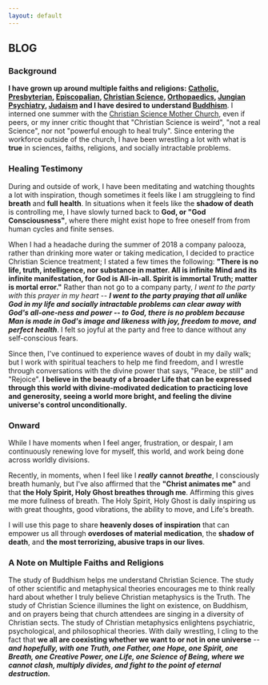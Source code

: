 ```yaml
---
layout: default
---
```


## BLOG
### Background
**I have grown up around multiple faiths and religions: [Catholic](https://www.catholic.org/), [Presbyterian](https://www.presbyterianmission.org/), [Episcopalian](https://www.episcopalchurch.org/library/topics/worldwide), [Christian Science](https://www.marybakereddylibrary.org/), [Orthopaedics](https://www.aaos.org/Default.aspx?ssopc=1), [Jungian Psychiatry](http://jungiansociety.org/), [Judaism](http://www.worldjewishcongress.org/en) and I have desired to understand [Buddhism](http://www.buddhanet.net/)**. I interned one summer with the [Christian Science Mother Church](https://www.christianscience.com/find-us/visit-the-mother-church), even if peers, or my inner critic thought that "Christian Science is weird", "not a real Science", nor not "powerful enough to heal truly". Since entering the workforce outside of the church, I have been wrestling a lot with what is **true** in sciences, faiths, religions, and socially intractable problems.

### Healing Testimony
During and outside of work, I have been meditating and watching thoughts a lot with inspiration, though sometimes it feels like I am struggleing to find **breath** and **full health**. In situations when it feels like the **shadow of death** is controlling me, I have slowly turned back to **God, or "God Consciousness"**, where there might exist hope to free oneself from from human cycles and finite senses. 

When I had a headache during the summer of 2018 a company palooza, rather than drinking more water or taking medication, I decided to practice Christian Science treatment; I stated a few times the following: **"There is no life, truth, intelligence, nor substance in matter. All is infinite Mind and its infinite manifestation, for God is All-in-all. Spirit is immortal Truth; matter is mortal error."** Rather than not go to a company party, *I went to the party with this prayer in my heart -- **I went to the party praying that all unlike God in my life and socially intractable problems can clear away with God's all-one-ness and power -- to God, there is no problem because Man is made in God's image and likeness with joy, freedom to move, and perfect health***. I felt so joyful at the party and free to dance without any self-conscious fears. 

Since then, I've continued to experience waves of doubt in my daily walk; but I work with spiritual teachers to help me find freedom, and I wrestle through conversations with the divine power that says, "Peace, be still" and "Rejoice". **I believe in the beauty of a broader Life that can be expressed through this world with divine-modivated dedication to practicing love and generosity, seeing a world more bright, and feeling the divine universe's control unconditionally.** 

### Onward
While I have moments when I feel anger, frustration, or despair, I am continuously renewing love for myself, this world, and work being done across worldly divisions.

Recently, in moments, when I feel like I ***really*** **cannot** ***breathe***, I consciously breath humanly, but I've also affirmed that the **"Christ animates me"** and that **the Holy Spirit, Holy Ghost breathes through me**. Affirming this gives me more fullness of breath. The Holy Spirit, Holy Ghost is daily inspiring us with great thoughts, good vibrations, the ability to move, and Life's breath.

I will use this page to share **heavenly doses of inspiration** that can empower us all through **overdoses of material medication**, the **shadow of death**, and **the most terrorizing, abusive traps in our lives**.

### A Note on Multiple Faiths and Religions 
The study of Buddhism helps me understand Christian Science. The study of other scientific and metaphysical theories encourages me to think really hard about whether I truly believe Christian metaphysics is the Truth. The study of Christian Science illumines the light on existence, on Buddhism, and on prayers being that church attendees are singing in a diversity of Christian sects. The study of Christian metaphysics enlightens psychiatric, psychological, and philosophical theories. With daily wrestling, I cling to the fact that **we all are coexisting whether we want to or not in one universe** -- ***and hopefully, with one Truth, one Father, one Hope, one Spirit, one Breath, one Creative Power, one Life, one Science of Being, where we cannot clash, multiply divides, and fight to the point of eternal destruction.***


<br>
